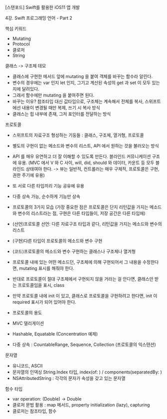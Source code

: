 [스탠포드] Swift를 활용한 iOS11 앱 개발


4강. Swift 프로그래밍 언어 - Part 2




핵심 키워드
- Mutating
- Protocol
- 클로저
- String



클래스 -> 구조체 데모
- 클래스에 구현한 메서드 앞에 mutating 을 붙여 객체를 바꾸는 함수라 알린다.
- 변수의 경우에는 var 인지 let 인지, 그기고 계산된 속성의 get 과 set 이 모두 있는지에 달려있다.
- 그래서 함수에만 mutating 을 붙여주면 된다.
- 바꾸는 이유? 참조타입 대신 값타입으로, 구조체는 계속해서 전체를 복사, 스위프트에선 내용이 변경될 때만 복제, 쓰기 시 복사 방식
- 클래스는 힙 내부에 존재, 그저 포인터를 전달하는 방식



프로토콜
- 스위프트의 자료구조 형성하는 기둥들 : 클래스, 구조체, 열거형, 프로토콜
- 별도의 구현이 없는 메소드와 변수의 리스트, API 에서 원하는 것을 불러오는 방식
- API 를 매우 유연하고 더 잘 이해할 수 있도록 만든다. 블라인드 커뮤니케이션 구조에 유용. 
(MVC 에서 V 와 C 사이, will, did, should 와 데이터, 카운트 등 모두 블라인드 상태여야 한다. -> 뷰는 일반적, 컨트롤러는 매우 구체적, 프로토콜은 구현, 권한 주기에 유용)
- 또 서로 다른 타입끼리 기능 공유에 유용
- 다중 상속 가능, 순수하게 기능만 상속

- 프로토콜의 3가지 모습 (가장 중요한 점은 프로토콜은 단지 리턴값을 가지는 메소드와 변수의 리스트라는 점, 구현은 다른 타입들이, 저장 공간은 다른 타입에)
- (선언)프로토콜 선언: 다른 자료구조 타입과 같다, 리턴값을 가지는 메소드와 변수의 리스트
- (구현)다른 타입이 프로토콜의 메소드와 변수 구현
- (코드)프로토콜의 메소드와 변수 구현하는 클래스나 구조체나 열겨형

- 프로토콜 내에 있는 어떤 메소드던, 구조체에 의해 구현되어서 그 내용을 수정한다면, mutating 표시를 해줘야 한다.
- 반대로 프로토콜이 절대 구조체에서 구현되지 않을 거라는 걸 안다면, 클래스만 받는 프로토콜임을 표시, class
- 만약 프로토콜 내에 init 이 있고, 클래스로 프로토콜을 구현하려고 한다면, init 이 required 표시가 되어 있어야 한다.

- 프로토콜의 용도
- MVC 델리게이션
- Hashable, Equatable (Concentration 예제)
- 다중 상속 : CountableRange, Sequence, Collection (프로토콜의 익스텐션)



문자열
- 유니코드, ASCII
- 문자열의 인덱싱 String.Index 타입, index(of: ) / components(separatedBy: )
- NSAttributedString : 각각의 문자가 속성을 갖고 있는 문자열



함수 타입
- var operation: (Double) -> Double
- 클로저 문법 활용 : map 메서드, property initialization (lazy), capturing
- 클로저는 참조타입, 함수
